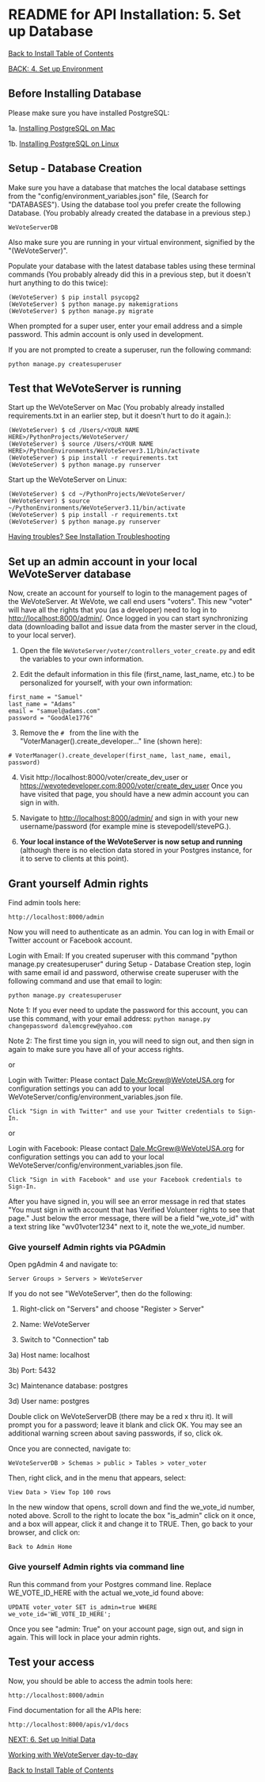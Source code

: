 # README for API Installation: 5. Set up Database

[Back to Install Table of Contents](README_API_INSTALL.md)

[BACK: 4. Set up Environment](README_API_INSTALL_SETUP_ENVIRONMENT.md)

## Before Installing Database

Please make sure you have installed PostgreSQL:

1a. [Installing PostgreSQL on Mac](README_API_INSTALL_POSTGRES_MAC.md)

1b. [Installing PostgreSQL on Linux](README_API_INSTALL_POSTGRES_LINUX.md)

## Setup - Database Creation

Make sure you have a database that matches the local database settings from the "config/environment_variables.json" file,
(Search for "DATABASES"). Using the database tool you prefer create the following Database. (You probably already created
the database in a previous step.)

    WeVoteServerDB
    
Also make sure you are running in your virtual environment, signified by the "(WeVoteServer)".

Populate your database with the latest database tables using these terminal commands (You probably already did this in 
a previous step, but it doesn't hurt anything to do this twice):

    (WeVoteServer) $ pip install psycopg2 
    (WeVoteServer) $ python manage.py makemigrations
    (WeVoteServer) $ python manage.py migrate

When prompted for a super user, enter your email address and a simple password. This admin account is only used in development.

If you are not prompted to create a superuser, run the following command:

    python manage.py createsuperuser
    
## Test that WeVoteServer is running

Start up the WeVoteServer on Mac (You probably already installed requirements.txt in an earlier step, but it doesn't
hurt to do it again.):

    (WeVoteServer) $ cd /Users/<YOUR NAME HERE>/PythonProjects/WeVoteServer/
    (WeVoteServer) $ source /Users/<YOUR NAME HERE>/PythonEnvironments/WeVoteServer3.11/bin/activate
    (WeVoteServer) $ pip install -r requirements.txt
    (WeVoteServer) $ python manage.py runserver

Start up the WeVoteServer on Linux:

    (WeVoteServer) $ cd ~/PythonProjects/WeVoteServer/
    (WeVoteServer) $ source ~/PythonEnvironments/WeVoteServer3.11/bin/activate
    (WeVoteServer) $ pip install -r requirements.txt
    (WeVoteServer) $ python manage.py runserver

[Having troubles? See Installation Troubleshooting](README_INSTALLATION_TROUBLESHOOTING.md)

## Set up an admin account in your local WeVoteServer database

Now, create an account for yourself to login to the management pages of the WeVoteServer.
At WeVote, we call end users "voters".  This new "voter" will have all the 
rights that you (as a developer) need to log in to 
[http://localhost:8000/admin/](http://localhost:8000/admin/).  Once logged in you can start synchronizing data (downloading ballot and issue 
data from the master server in the cloud, to your local server).
    
1.  Open the file `WeVoteServer/voter/controllers_voter_create.py` and edit the variables to your own information.

2.  Edit the default information in this file (first_name, last_name, etc.) to be personalized for yourself, with your own information:

```
first_name = "Samuel"
last_name = "Adams"
email = "samuel@adams.com"
password = "GoodAle1776"
```

3.  Remove the `# ` from the line with the "VoterManager().create_developer..." line (shown here):

```
# VoterManager().create_developer(first_name, last_name, email, password)
```

4.  Visit http://localhost:8000/voter/create_dev_user 
    or https://wevotedeveloper.com:8000/voter/create_dev_user Once you have visited
    that page, you should have a new admin account you can sign in with.

5.  Navigate to [http://localhost:8000/admin/](http://localhost:8000/admin/) and sign in with your new username/password  (for example mine is stevepodell/stevePG.).    

6.  **Your local instance of the WeVoteServer is now setup and running** (although there is no election 
    data stored in your Postgres instance, for it to serve to clients at this point).


## Grant yourself Admin rights

Find admin tools here:

    http://localhost:8000/admin

Now you will need to authenticate as an admin. You can log in with Email or Twitter account or Facebook account.

Login with Email:
If you created superuser with this command "python manage.py createsuperuser" during Setup - Database Creation step,
login with same email id and password, otherwise create superuser with the following command and use that email to
login:

    python manage.py createsuperuser
    
Note 1: If you ever need to update the password for this account, you can use this command, with your email address: `python manage.py changepassword dalemcgrew@yahoo.com`

Note 2: The first time you sign in, you will need to sign out, and then sign in again to make sure you have all of your access rights.

or

Login with Twitter:
Please contact Dale.McGrew@WeVoteUSA.org for configuration settings you can add to your local
WeVoteServer/config/environment_variables.json file.

    Click "Sign in with Twitter" and use your Twitter credentials to Sign-In.

or

Login with Facebook:
Please contact Dale.McGrew@WeVoteUSA.org for configuration settings you can add to your local
WeVoteServer/config/environment_variables.json file.

    Click "Sign in with Facebook" and use your Facebook credentials to Sign-In.
    
After you have signed in, you will see an error message in red that states "You must sign in with account that has
Verified Volunteer rights to see that page." Just below the error message, there will be a field "we_vote_id" with a 
text string like "wv01voter1234" next to it, note the we_vote_id number.

### Give yourself Admin rights via PGAdmin

Open pgAdmin 4 and navigate to:

    Server Groups > Servers > WeVoteServer 

If you do not see "WeVoteServer", then do the following:

1) Right-click on "Servers" and choose "Register > Server"

2) Name: WeVoteServer

3) Switch to "Connection" tab

3a) Host name: localhost

3b) Port: 5432

3c) Maintenance database: postgres

3d) User name: postgres

Double click on WeVoteServerDB (there may be a red x thru it). It will prompt you for a password; leave it blank and click
OK. You may see an additional warning screen about saving passwords, if so, click ok. 

Once you are connected, navigate to:

    WeVoteServerDB > Schemas > public > Tables > voter_voter

Then, right click, and in the menu that appears, select:

    View Data > View Top 100 rows

In the new window that opens, scroll down and find the we_vote_id number, noted above. Scroll to the right to locate the box
"is_admin" click on it once, and a box will appear, click it and change it to TRUE. Then, go back to your browser, 
and click on:

    Back to Admin Home
    
### Give yourself Admin rights via command line

Run this command from your Postgres command line. Replace WE_VOTE_ID_HERE with the actual we_vote_id found above:

    UPDATE voter_voter SET is_admin=true WHERE we_vote_id='WE_VOTE_ID_HERE';
    
Once you see "admin: True" on your account page, sign out, and sign in again. This will lock in place your admin rights.

## Test your access

Now, you should be able to access the admin tools here:

    http://localhost:8000/admin

Find documentation for all the APIs here:

    http://localhost:8000/apis/v1/docs


[NEXT: 6. Set up Initial Data](README_API_INSTALL_SETUP_DATA.md)
    
[Working with WeVoteServer day-to-day](README_WORKING_WITH_WE_VOTE_SERVER.md)

[Back to Install Table of Contents](README_API_INSTALL.md)
